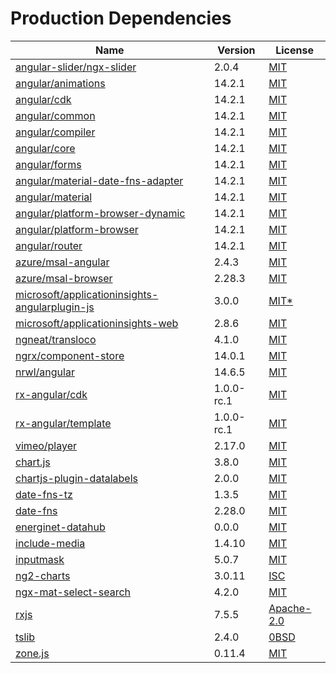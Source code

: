 # Production Dependencies

| Name                                                                                     | Version    | License                                                                                                                                 |
| ---------------------------------------------------------------------------------------- | ---------- | --------------------------------------------------------------------------------------------------------------------------------------- |
| [angular-slider/ngx-slider](https://github.com/angular-slider/ngx-slider)                | 2.0.4      | [MIT](/home/runner/work/greenforce-frontend/greenforce-frontend/node_modules/@angular-slider/ngx-slider/LICENSE)                        |
| [angular/animations](https://github.com/angular/angular)                                 | 14.2.1     | [MIT](/home/runner/work/greenforce-frontend/greenforce-frontend/node_modules/@angular/animations/README.md)                             |
| [angular/cdk](https://github.com/angular/components)                                     | 14.2.1     | [MIT](/home/runner/work/greenforce-frontend/greenforce-frontend/node_modules/@angular/cdk/LICENSE)                                      |
| [angular/common](https://github.com/angular/angular)                                     | 14.2.1     | [MIT](/home/runner/work/greenforce-frontend/greenforce-frontend/node_modules/@angular/common/README.md)                                 |
| [angular/compiler](https://github.com/angular/angular)                                   | 14.2.1     | [MIT](/home/runner/work/greenforce-frontend/greenforce-frontend/node_modules/@angular/compiler/README.md)                               |
| [angular/core](https://github.com/angular/angular)                                       | 14.2.1     | [MIT](/home/runner/work/greenforce-frontend/greenforce-frontend/node_modules/@angular/core/README.md)                                   |
| [angular/forms](https://github.com/angular/angular)                                      | 14.2.1     | [MIT](/home/runner/work/greenforce-frontend/greenforce-frontend/node_modules/@angular/forms/README.md)                                  |
| [angular/material-date-fns-adapter](https://github.com/angular/components)               | 14.2.1     | [MIT](/home/runner/work/greenforce-frontend/greenforce-frontend/node_modules/@angular/material-date-fns-adapter/LICENSE)                |
| [angular/material](https://github.com/angular/components)                                | 14.2.1     | [MIT](/home/runner/work/greenforce-frontend/greenforce-frontend/node_modules/@angular/material/LICENSE)                                 |
| [angular/platform-browser-dynamic](https://github.com/angular/angular)                   | 14.2.1     | [MIT](/home/runner/work/greenforce-frontend/greenforce-frontend/node_modules/@angular/platform-browser-dynamic/README.md)               |
| [angular/platform-browser](https://github.com/angular/angular)                           | 14.2.1     | [MIT](/home/runner/work/greenforce-frontend/greenforce-frontend/node_modules/@angular/platform-browser/README.md)                       |
| [angular/router](https://github.com/angular/angular)                                     | 14.2.1     | [MIT](/home/runner/work/greenforce-frontend/greenforce-frontend/node_modules/@angular/router/README.md)                                 |
| [azure/msal-angular](https://github.com/AzureAD/microsoft-authentication-library-for-js) | 2.4.3      | [MIT](/home/runner/work/greenforce-frontend/greenforce-frontend/node_modules/@azure/msal-angular/LICENSE)                               |
| [azure/msal-browser](https://github.com/AzureAD/microsoft-authentication-library-for-js) | 2.28.3     | [MIT](/home/runner/work/greenforce-frontend/greenforce-frontend/node_modules/@azure/msal-browser/LICENSE)                               |
| [microsoft/applicationinsights-angularplugin-js](undefined)                              | 3.0.0      | [MIT\*](/home/runner/work/greenforce-frontend/greenforce-frontend/node_modules/@microsoft/applicationinsights-angularplugin-js/LICENSE) |
| [microsoft/applicationinsights-web](https://github.com/microsoft/ApplicationInsights-JS) | 2.8.6      | [MIT](/home/runner/work/greenforce-frontend/greenforce-frontend/node_modules/@microsoft/applicationinsights-web/LICENSE)                |
| [ngneat/transloco](https://github.com/ngneat/transloco)                                  | 4.1.0      | [MIT](/home/runner/work/greenforce-frontend/greenforce-frontend/node_modules/@ngneat/transloco/LICENSE)                                 |
| [ngrx/component-store](https://github.com/ngrx/platform)                                 | 14.0.1     | [MIT](/home/runner/work/greenforce-frontend/greenforce-frontend/node_modules/@ngrx/component-store/README.md)                           |
| [nrwl/angular](https://github.com/nrwl/nx)                                               | 14.6.5     | [MIT](/home/runner/work/greenforce-frontend/greenforce-frontend/node_modules/@nrwl/angular/LICENSE)                                     |
| [rx-angular/cdk](https://github.com/rx-angular/rx-angular)                               | 1.0.0-rc.1 | [MIT](/home/runner/work/greenforce-frontend/greenforce-frontend/node_modules/@rx-angular/cdk/README.md)                                 |
| [rx-angular/template](https://github.com/rx-angular/rx-angular)                          | 1.0.0-rc.1 | [MIT](/home/runner/work/greenforce-frontend/greenforce-frontend/node_modules/@rx-angular/template/README.md)                            |
| [vimeo/player](https://github.com/vimeo/player.js)                                       | 2.17.0     | [MIT](/home/runner/work/greenforce-frontend/greenforce-frontend/node_modules/@vimeo/player/LICENSE.md)                                  |
| [chart.js](https://github.com/chartjs/Chart.js)                                          | 3.8.0      | [MIT](/home/runner/work/greenforce-frontend/greenforce-frontend/node_modules/chart.js/LICENSE.md)                                       |
| [chartjs-plugin-datalabels](https://github.com/chartjs/chartjs-plugin-datalabels)        | 2.0.0      | [MIT](/home/runner/work/greenforce-frontend/greenforce-frontend/node_modules/chartjs-plugin-datalabels/LICENSE.md)                      |
| [date-fns-tz](https://github.com/marnusw/date-fns-tz)                                    | 1.3.5      | [MIT](/home/runner/work/greenforce-frontend/greenforce-frontend/node_modules/date-fns-tz/LICENSE.md)                                    |
| [date-fns](https://github.com/date-fns/date-fns)                                         | 2.28.0     | [MIT](/home/runner/work/greenforce-frontend/greenforce-frontend/node_modules/date-fns/LICENSE.md)                                       |
| [energinet-datahub](undefined)                                                           | 0.0.0      | [MIT](/home/runner/work/greenforce-frontend/greenforce-frontend/LICENSE)                                                                |
| [include-media](https://github.com/eduardoboucas/include-media)                          | 1.4.10     | [MIT](/home/runner/work/greenforce-frontend/greenforce-frontend/node_modules/include-media/LICENSE.md)                                  |
| [inputmask](https://github.com/RobinHerbots/Inputmask)                                   | 5.0.7      | [MIT](/home/runner/work/greenforce-frontend/greenforce-frontend/node_modules/inputmask/LICENSE.txt)                                     |
| [ng2-charts](https://github.com/valor-software/ng2-charts)                               | 3.0.11     | [ISC](/home/runner/work/greenforce-frontend/greenforce-frontend/node_modules/ng2-charts/README.md)                                      |
| [ngx-mat-select-search](https://github.com/bithost-gmbh/ngx-mat-select-search)           | 4.2.0      | [MIT](/home/runner/work/greenforce-frontend/greenforce-frontend/node_modules/ngx-mat-select-search/LICENSE)                             |
| [rxjs](https://github.com/reactivex/rxjs)                                                | 7.5.5      | [Apache-2.0](/home/runner/work/greenforce-frontend/greenforce-frontend/node_modules/rxjs/LICENSE.txt)                                   |
| [tslib](https://github.com/Microsoft/tslib)                                              | 2.4.0      | [0BSD](/home/runner/work/greenforce-frontend/greenforce-frontend/node_modules/tslib/LICENSE.txt)                                        |
| [zone.js](https://github.com/angular/angular)                                            | 0.11.4     | [MIT](/home/runner/work/greenforce-frontend/greenforce-frontend/node_modules/zone.js/LICENSE)                                           |
